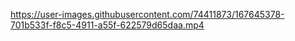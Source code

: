 
https://user-images.githubusercontent.com/74411873/167645378-701b533f-f8c5-4911-a55f-622579d65daa.mp4

